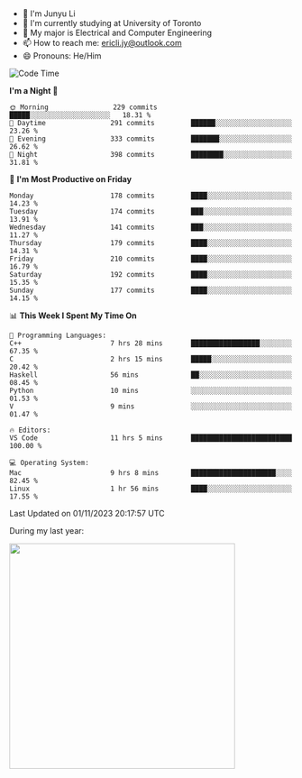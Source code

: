 ### 
- 👨 I'm Junyu Li
- 📖 I'm currently studying at University of Toronto
- 🌱 My major is Electrical and Computer Engineering
- 📫 How to reach me: ericli.jy@outlook.com
- 😄 Pronouns: He/Him

<!--
<p align="left">  
  <img height="180em" src="https://github-readme-stats-git-master-ericjyli.vercel.app/api?username=ericjyli&theme=tokyonight&show_icons=true&count_private=true&include_orgs=true" />
  <img height="180em" src="https://github-readme-stats-git-master-ericjyli.vercel.app/api/top-langs/?username=ericjyli&theme=tokyonight&count_private=true&include_orgs=true&include_orgs=true&layout=compact" />
</p>
-->

<!--START_SECTION:waka-->
![Code Time](http://img.shields.io/badge/Code%20Time-292%20hrs%2029%20mins-blue)

**I'm a Night 🦉** 

```text
🌞 Morning                229 commits         █████░░░░░░░░░░░░░░░░░░░░   18.31 % 
🌆 Daytime                291 commits         ██████░░░░░░░░░░░░░░░░░░░   23.26 % 
🌃 Evening                333 commits         ███████░░░░░░░░░░░░░░░░░░   26.62 % 
🌙 Night                  398 commits         ████████░░░░░░░░░░░░░░░░░   31.81 % 
```
📅 **I'm Most Productive on Friday** 

```text
Monday                   178 commits         ████░░░░░░░░░░░░░░░░░░░░░   14.23 % 
Tuesday                  174 commits         ███░░░░░░░░░░░░░░░░░░░░░░   13.91 % 
Wednesday                141 commits         ███░░░░░░░░░░░░░░░░░░░░░░   11.27 % 
Thursday                 179 commits         ████░░░░░░░░░░░░░░░░░░░░░   14.31 % 
Friday                   210 commits         ████░░░░░░░░░░░░░░░░░░░░░   16.79 % 
Saturday                 192 commits         ████░░░░░░░░░░░░░░░░░░░░░   15.35 % 
Sunday                   177 commits         ████░░░░░░░░░░░░░░░░░░░░░   14.15 % 
```


📊 **This Week I Spent My Time On** 

```text
💬 Programming Languages: 
C++                      7 hrs 28 mins       █████████████████░░░░░░░░   67.35 % 
C                        2 hrs 15 mins       █████░░░░░░░░░░░░░░░░░░░░   20.42 % 
Haskell                  56 mins             ██░░░░░░░░░░░░░░░░░░░░░░░   08.45 % 
Python                   10 mins             ░░░░░░░░░░░░░░░░░░░░░░░░░   01.53 % 
V                        9 mins              ░░░░░░░░░░░░░░░░░░░░░░░░░   01.47 % 

🔥 Editors: 
VS Code                  11 hrs 5 mins       █████████████████████████   100.00 % 

💻 Operating System: 
Mac                      9 hrs 8 mins        █████████████████████░░░░   82.45 % 
Linux                    1 hr 56 mins        ████░░░░░░░░░░░░░░░░░░░░░   17.55 % 
```


 Last Updated on 01/11/2023 20:17:57 UTC
<!--END_SECTION:waka-->

<p> During my last year: </p>
<img height="400em" src="https://github-readme-stats-git-master-ericjyli.vercel.app/api/wakatime?username=ericjyli&layout=compact&theme=tokyonight" />

<!--
Here are some ideas to get you started:

- 🔭 I’m currently working on ...
- 🌱 I’m currently learning ...
- 👯 I’m looking to collaborate on ...
- 🤔 I’m looking for help with ...
- 💬 Ask me about ...
- 📫 How to reach me: ...
- 😄 Pronouns: ...
- ⚡ Fun fact: ...
-->
